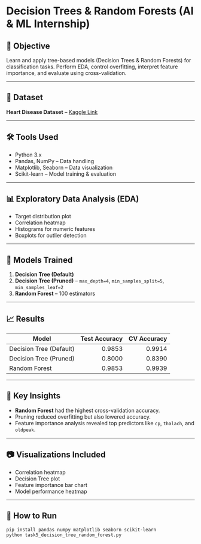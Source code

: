 #  Decision Trees & Random Forests (AI & ML Internship)

## 📌 Objective
Learn and apply tree-based models (Decision Trees & Random Forests) for classification tasks. Perform EDA, control overfitting, interpret feature importance, and evaluate using cross-validation.

---

## 📂 Dataset
**Heart Disease Dataset** – [Kaggle Link](https://www.kaggle.com/datasets/johnsmith88/heart-disease-dataset)

---

## 🛠 Tools Used
- Python 3.x
- Pandas, NumPy – Data handling
- Matplotlib, Seaborn – Data visualization
- Scikit-learn – Model training & evaluation

---

## 📊 Exploratory Data Analysis (EDA)
- Target distribution plot
- Correlation heatmap
- Histograms for numeric features
- Boxplots for outlier detection

---

## 🤖 Models Trained
1. **Decision Tree (Default)**
2. **Decision Tree (Pruned)** – `max_depth=4`, `min_samples_split=5`, `min_samples_leaf=2`
3. **Random Forest** – 100 estimators

---

## 📈 Results

| Model                     | Test Accuracy | CV Accuracy |
|---------------------------|--------------:|------------:|
| Decision Tree (Default)   | 0.9853         | 0.9914      |
| Decision Tree (Pruned)    | 0.8000         | 0.8390      |
| Random Forest             | 0.9853         | 0.9939      |

---

## 📌 Key Insights
- **Random Forest** had the highest cross-validation accuracy.
- Pruning reduced overfitting but also lowered accuracy.
- Feature importance analysis revealed top predictors like `cp`, `thalach`, and `oldpeak`.

---

## 📷 Visualizations Included
- Correlation heatmap
- Decision Tree plot
- Feature importance bar chart
- Model performance heatmap

---

## 📜 How to Run
```bash
pip install pandas numpy matplotlib seaborn scikit-learn
python task5_decision_tree_random_forest.py

